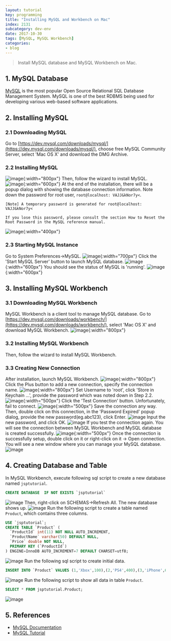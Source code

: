```yaml
---
layout: tutorial
key: programming
title: "Installing MySQL and Workbench on Mac"
index: 2131
subcategory: dev-env
date: 2017-10-30
tags: [MySQL, MySQL Workbench]
categories:
- blog
---
```


> Install MySQL database and MySQL Workbench on Mac.

## 1. MySQL Database
[MySQL](https://www.mysql.com/) is the most popular Open Source Relational SQL Database Management System. MySQL is one of the best RDBMS being used for developing various web-based software applications.
## 2. Installing MySQL
### 2.1 Downloading MySQL
Go to [https://dev.mysql.com/downloads/mysql/](https://dev.mysql.com/downloads/mysql/), choose free MySQL Community Server,  select 'Mac OS X' and download the DMG Archive.
### 2.2 Installing MySQL
![image](/assets/images/devops/2131/downloadmysql.png){:width="800px"}
Then, follow the wizard to install MySQL.
![image](/assets/images/devops/2131/installmysql.png){:width="600px"}
At the end of the installation, there will be a popup dialog with showing the database connection information. Note down the password for root user, `root@localhost: VAJJ&kNor7y<`.
```
[Note] A temporary password is generated for root@localhost: VAJJ&kNor7y<

If you lose this password, please consult the section How to Reset the Root Password in the MySQL reference manual.
```
![image](/assets/images/devops/2131/initialpassword.png){:width="400px"}  
### 2.3 Starting MySQL Instance
Go to System Preferences->MySQL.
![image](/assets/images/devops/2131/mysqlservice.png){:width="700px"}
Click the 'Start MySQL Server' button to launch MySQL database.
![image](/assets/images/devops/2131/mysqlstart.png){:width="600px"}
You should see the status of MySQL is 'running'.
![image](/assets/images/devops/2131/mysqlrunning.png){:width="600px"}

## 3. Installing MySQL Workbench
### 3.1 Downloading MySQL Workbench
MySQL Workbench is a client tool to manage MySQL database. Go to [https://dev.mysql.com/downloads/workbench/](https://dev.mysql.com/downloads/workbench/), select 'Mac OS X' and download MySQL Workbench.
![image](/assets/images/devops/2131/downloadworkbench.png){:width="800px"}
### 3.2 Installing MySQL Workbench
Then, follow the wizard to install MySQL Workbench.  
### 3.3 Creating New Connection
After installation, launch MySQL Workbench.
![image](/assets/images/devops/2131/mysqlworkbench.png){:width="800px"}
Click the Plus button to add a new connection, specify the connection name.
![image](/assets/images/devops/2131/addnewconnection.png){:width="800px"}
Set Username to 'root', click 'Store in Keychain ...', provide the password which was noted down in Step 2.2.
![image](/assets/images/devops/2131/password.png){:width="500px"}
Click the 'Test Connection' button. Unfortunately, fail to connect.
![image](/assets/images/devops/2131/failconnect.png){:width="500px"}
Save the connection any way. Then, double click on this connection, in the 'Password Expired' popup dialog, provide the new password(eg.abc123), click Enter.
![image](/assets/images/devops/2131/resetpassword.png)
Input the new password, and click OK.
![image](/assets/images/devops/2131/newpassword.png)
If you test the connection again. You will see the connection between MySQL Workbench and MySQL database is created successfully.
![image](/assets/images/devops/2131/testconnection.png){:width="500px"}
Once the connection is successfully setup, double click on it or right-click on it -> Open connection. You will see a new window where you can manage your MySQL database.
![image](/assets/images/devops/2131/workbenchconnected.png)

## 4. Creating Database and Table
In MySQL Workbench, execute following sql script to create a new database named `jsptutorial`.
```sql
CREATE DATABASE  IF NOT EXISTS `jsptutorial`
```
![image](/assets/images/devops/2131/createdb.png)
Then, right-click on SCHEMAS->Refresh All. The new database shows up.
![image](/assets/images/devops/2131/refreshdb.png)
Run the following script to create a table named `Product`, which contains three columns.
```sql
USE `jsptutorial`;
CREATE TABLE `Product` (
  `ProductId` int(11) NOT NULL AUTO_INCREMENT,
  `ProductName` varchar(50) DEFAULT NULL,
  `Price` double NOT NULL,
  PRIMARY KEY (`ProductId`)
) ENGINE=InnoDB AUTO_INCREMENT=7 DEFAULT CHARSET=utf8;
```
![image](/assets/images/devops/2131/createtable.png)
Run the following sql script to create initial data.
```sql
INSERT INTO `Product` VALUES (1,'Xbox',100),(2,'PS4',400),(3,'iPhone',699);
```
![image](/assets/images/devops/2131/createdata.png)
Run the following script to show all data in table `Product`.
```sql
SELECT * FROM jsptutorial.Product;
```
![image](/assets/images/devops/2131/showdata.png)

## 5. References
* [MySQL Documentation](https://dev.mysql.com/doc/refman/8.0/en/)
* [MySQL Tutorial](https://www.tutorialspoint.com/mysql/)

